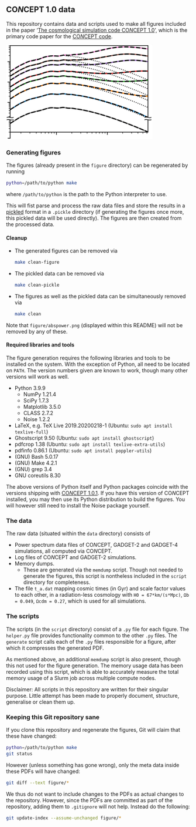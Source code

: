 ## CO*N*CEPT 1.0 data
This repository contains data and scripts used to make all figures included in
the paper
‘[The cosmological simulation code CO*N*CEPT 1.0](https://arxiv.org/abs/2112.01508)’,
which is the primary code paper for the
[CO*N*CEPT code](https://github.com/jmd-dk/concept).

![power spectra](figure/abspower.png)



### Generating figures
The figures (already present in the `figure` directory) can be regenerated by
running
```bash
python=/path/to/python make
```
where `/path/to/python` is the path to the Python interpreter to use.

This will fist parse and process the raw data files and store the results in a
[pickled](https://docs.python.org/3/library/pickle.html) format in a `.pickle`
directory (if generating the figures once more, this pickled data will be used
directly). The figures are then created from the processed data.


#### Cleanup
- The generated figures can be removed via
  ```bash
  make clean-figure
  ```
- The pickled data can be removed via
  ```bash
  make clean-pickle
  ```
- The figures as well as the pickled data can be simultaneously removed via
  ```bash
  make clean
  ```

Note that `figure/abspower.png` (displayed within this README) will not be
removed by any of these.


#### Required libraries and tools
The figure generation requires the following libraries and tools to be
installed on the system. With the exception of Python, all need to be located
on `PATH`. The version numbers given are known to work,
though many other versions will work as well.
- Python 3.9.9
  - NumPy 1.21.4
  - SciPy 1.7.3
  - Matplotlib 3.5.0
  - CLASS 2.7.2
  - Noise 1.2.2
- LaTeX, e.g. TeX Live 2019.20200218-1 (Ubuntu: `sudo apt install texlive-full`)
- Ghostscript 9.50 (Ubuntu: `sudo apt install ghostscript`)
- pdfcrop 1.38     (Ubuntu: `sudo apt install texlive-extra-utils`)
- pdfinfo 0.86.1   (Ubuntu: `sudo apt install poppler-utils`)
- (GNU) Bash 5.0.17
- (GNU) Make 4.2.1
- (GNU) grep 3.4
- GNU coreutils 8.30

The above versions of Python itself and Python packages coincide with the
versions shipping with
[CO*N*CEPT 1.0.1](https://github.com/jmd-dk/concept/tree/v1.0.1). If you have
this version of CO*N*CEPT installed, you may then use its Python distribution
to build the figures. You will however still need to install the Noise
package yourself.



### The data
The raw data (situated within the `data` directory) consists of
- Power spectrum data files of CO*N*CEPT, GADGET-2 and GADGET-4 simulations,
  all computed via CO*N*CEPT.
- Log files of CO*N*CEPT and GADGET-2 simulations.
- Memory dumps.
  - These are generated via the `memdump` script. Though not needed to
    generate the figures, this script is nontheless included in the `script`
    directory for completeness.
- The file `t_a.dat` mapping cosmic times (in Gyr) and scale factor values to
  each other, in a radiation-less cosmology with `H0 = 67*km/(s*Mpc)`,
  `Ωb = 0.049`, `Ωcdm = 0.27`, which is used for all simulations.



### The scripts
The scripts (in the `script` directory) consist of a `.py` file for each
figure. The `helper.py` file provides functionality common to the other
`.py` files. The `generate` script calls each of the `.py` files responsible
for a figure, after which it compresses the generated PDF.

As mentioned above, an additional `memdump` script is also present, though this
not used for the figure generation. The memory usage data has been recorded
using this script, which is able to accurately measure the total memory usage
of a Slurm job across multiple compute nodes.

Disclaimer: All scripts in this repository are written for their singular
purpose. Little attempt has been made to properly document, structure,
generalise or clean them up.



### Keeping this Git repository sane
If you clone this repository and regenerate the figures, Git will claim that
these have changed:
```bash
python=/path/to/python make
git status
```
However (unless something has gone wrong), only the meta data inside these
PDFs will have changed:
```bash
git diff --text figure/*
```
We thus do not want to include changes to the PDFs as actual changes to
the repository. However, since the PDFs are committed as part of
the repository, adding them to `.gitignore` will not help.
Instead do the following:
```bash
git update-index --assume-unchanged figure/*
```

